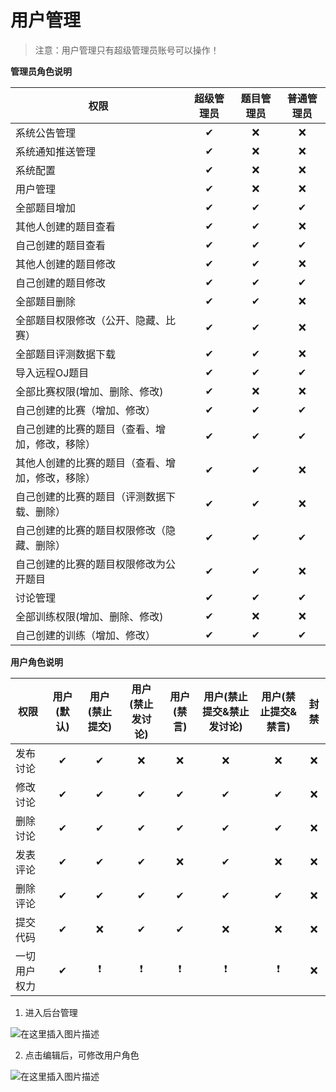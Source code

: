 # 用户管理

> 注意：用户管理只有超级管理员账号可以操作！

**管理员角色说明**

| 权限                                             | 超级管理员 | 题目管理员 | 普通管理员 |
| ------------------------------------------------ | :--------: | :--------: | :--------: |
| 系统公告管理                                     |     ✔      |     ❌      |     ❌      |
| 系统通知推送管理                                 |     ✔      |     ❌      |     ❌      |
| 系统配置                                         |     ✔      |     ❌      |     ❌      |
| 用户管理                                         |     ✔      |     ❌      |     ❌      |
| 全部题目增加                                     |     ✔      |     ✔      |     ✔      |
| 其他人创建的题目查看                             |     ✔      |     ✔      |     ❌      |
| 自己创建的题目查看                               |     ✔      |     ✔      |     ✔      |
| 其他人创建的题目修改                             |     ✔      |     ✔      |     ❌      |
| 自己创建的题目修改                               |     ✔      |     ✔      |     ✔      |
| 全部题目删除                                     |     ✔      |     ✔      |     ❌      |
| 全部题目权限修改（公开、隐藏、比赛）             |     ✔      |     ✔      |     ❌      |
| 全部题目评测数据下载                             |     ✔      |     ✔      |     ❌      |
| 导入远程OJ题目                                   |     ✔      |     ✔      |     ✔      |
| 全部比赛权限(增加、删除、修改)                   |     ✔      |     ❌      |     ❌      |
| 自己创建的比赛（增加、修改）                     |     ✔      |     ✔      |     ✔      |
| 自己创建的比赛的题目（查看、增加，修改，移除）   |     ✔      |     ✔      |     ✔      |
| 其他人创建的比赛的题目（查看、增加，修改，移除） |     ✔      |     ✔      |     ❌      |
| 自己创建的比赛的题目（评测数据下载、删除）       |     ✔      |     ✔      |     ❌      |
| 自己创建的比赛的题目权限修改（隐藏、删除）       |     ✔      |     ✔      |     ✔      |
| 自己创建的比赛的题目权限修改为公开题目           |     ✔      |     ✔      |     ❌      |
| 讨论管理                                         |     ✔      |     ✔      |     ✔      |
| 全部训练权限(增加、删除、修改)                   |     ✔      |     ❌      |     ❌      |
| 自己创建的训练（增加、修改）                     |     ✔      |     ✔      |     ✔      |

**用户角色说明**


| 权限         | 用户(默认) | 用户(禁止提交) | 用户(禁止发讨论) | 用户(禁言) | 用户(禁止提交&禁止发讨论) | 用户(禁止提交&禁言) | 封禁 |
| ------------ | :--------: | :------------: | :--------------: | :--------: | :-----------------------: | :-----------------: | :--: |
| 发布讨论     |     ✔      |       ✔        |        ❌         |     ❌      |             ❌             |          ❌          |  ❌   |
| 修改讨论     |     ✔      |       ✔        |        ✔         |     ✔      |             ✔             |          ✔          |  ❌   |
| 删除讨论     |     ✔      |       ✔        |        ✔         |     ✔      |             ✔             |          ✔          |  ❌   |
| 发表评论     |     ✔      |       ✔        |        ✔         |     ❌      |             ✔             |          ❌          |  ❌   |
| 删除评论     |     ✔      |       ✔        |        ✔         |     ✔      |             ✔             |          ✔          |  ❌   |
| 提交代码     |     ✔      |       ❌        |        ✔         |     ✔      |             ❌             |          ❌          |  ❌   |
| 一切用户权力 |     ✔      |       ❗        |        ❗         |     ❗      |             ❗             |          ❗          |  ❌   |

1. 进入后台管理



![在这里插入图片描述](https://img-blog.csdnimg.cn/20210614144542595.png?x-oss-process=image/watermark,type_ZmFuZ3poZW5naGVpdGk,shadow_10,text_aHR0cHM6Ly9ibG9nLmNzZG4ubmV0L3dlaXhpbl80Mzg1MzA5Nw==,size_16,color_FFFFFF,t_70)



2. 点击编辑后，可修改用户角色



![在这里插入图片描述](https://img-blog.csdnimg.cn/20210614144409579.png?x-oss-process=image/watermark,type_ZmFuZ3poZW5naGVpdGk,shadow_10,text_aHR0cHM6Ly9ibG9nLmNzZG4ubmV0L3dlaXhpbl80Mzg1MzA5Nw==,size_16,color_FFFFFF,t_70)